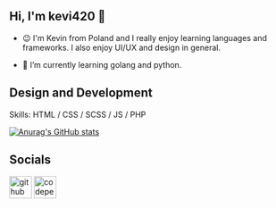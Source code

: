 ## Hi, I'm kevi420 👋

- 😉 I'm Kevin from Poland and I really enjoy learning languages and frameworks. I also enjoy UI/UX and design in general.

- 🌱 I’m currently learning golang and python.

## Design and Development

Skills: HTML / CSS / SCSS / JS / PHP

[![Anurag's GitHub stats](https://github-readme-stats.vercel.app/api?username=keVi420)](https://github.com/anuraghazra/github-readme-stats)

## Socials

[<img src='https://cdn.jsdelivr.net/npm/simple-icons@3.0.1/icons/github.svg' alt='github' height='40'>](https://github.com/keVi420)  [<img src='https://cdn.jsdelivr.net/npm/simple-icons@3.0.1/icons/codepen.svg' alt='codepen' height='40'>](https://codepen.io/xFelixer)  
